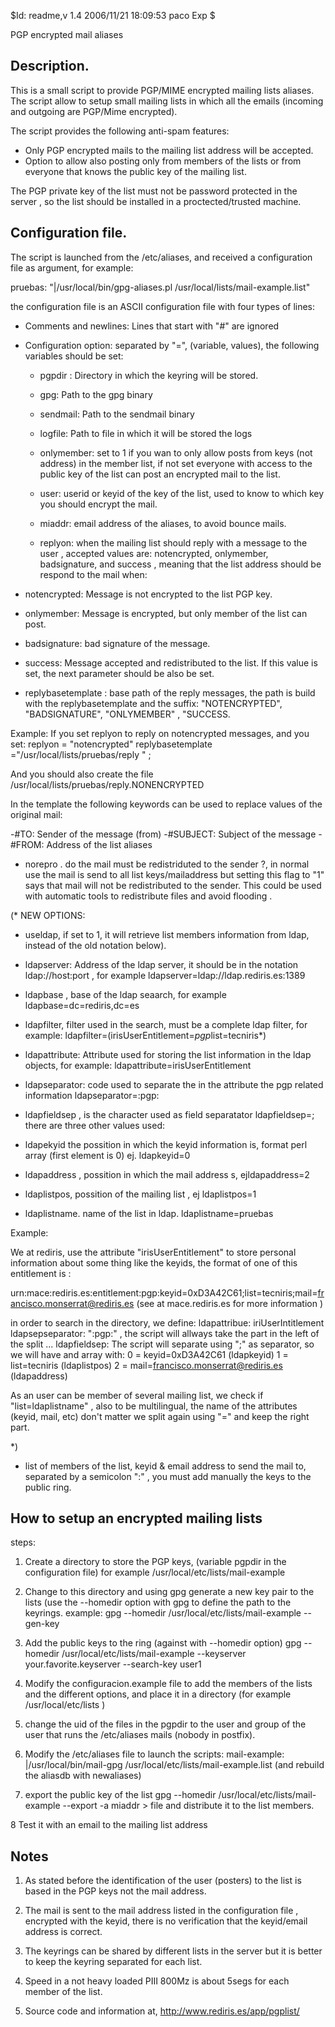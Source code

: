 
$Id: readme,v 1.4 2006/11/21 18:09:53 paco Exp $

 PGP encrypted mail aliases

Description.
-----------

 This is a small script to provide PGP/MIME encrypted mailing lists aliases. The
script allow to setup small mailing lists in which all the emails (incoming and
outgoing are PGP/Mime encrypted).

 The script provides the following anti-spam features:

 - Only PGP encrypted mails to the mailing list address will be accepted.
 - Option to allow also posting only from members of the lists or from everyone
 that knows the public key of the mailing list.
 
  The PGP private key of the list must not be password protected in the
server , so the list should be installed in a proctected/trusted machine.


Configuration file.
-------------------


 The script is launched from the /etc/aliases, and received a configuration
file as argument, for example:

 pruebas: 	"|/usr/local/bin/gpg-aliases.pl /usr/local/lists/mail-example.list"

 the configuration file is an ASCII configuration file with four types of lines:
+ Comments and newlines: Lines that start with "#" are ignored
+ Configuration option: separated by "=", (variable, values), the following
variables should be set:

  - pgpdir : Directory in which the keyring will be stored.
  - gpg: Path to the gpg binary
  - sendmail: Path to the sendmail binary
  - logfile: Path to file in which it will be stored the logs
  - onlymember: set to 1 if you wan to only allow posts from keys (not address) in
    the member list, if not set everyone with access to the public key of the
    list can post an encrypted mail to the list.
  - user: userid or keyid of the key of the list, used to know to which key you should
    encrypt the mail.
  - miaddr: email address of the aliases, to avoid bounce mails.

  - replyon: when the mailing list should reply with a message to the 
user , accepted values are: notencrypted, onlymember, badsignature, and
success , meaning that the list address should be respond to the mail when:
 + notencrypted: Message is not encrypted to the list PGP key.
 + onlymember: Message is encrypted, but only member of the list can post.
 + badsignature: bad signature of the message.
 + success: Message accepted and redistributed to the list.
   If this value is set, the next parameter should be also be set.

  - replybasetemplate : base path of the reply messages, the path
is build with the replybasetemplate and the suffix: "NOTENCRYPTED",
"BADSIGNATURE", "ONLYMEMBER" , "SUCCESS.

 Example: If you set replyon to reply on notencrypted messages, and
 you set:
	replyon = "notencrypted"
	replybasetemplate ="/usr/local/lists/pruebas/reply " ;
	
 And you should also create the file /usr/local/lists/pruebas/reply.NONENCRYPTED

 In the template the following keywords can be used to replace values of
the original mail:

 -#TO: Sender of the message (from)
 -#SUBJECT: Subject of the message
 -#FROM: Address of the list aliases

  - norepro .  do the mail must be redistriduted to the sender ?, in normal
use the mail is send to all list keys/mailaddress but setting this flag
to "1" says that mail will not be redistributed to the sender. This could be
used with automatic tools to redistribute files and avoid flooding .

(* NEW OPTIONS:
 -  useldap, if set to 1, it will retrieve list members information from ldap, instead of the
  old notation below).
 - ldapserver: Address of the ldap server, it should be in the notation ldap://host:port , for
 example  ldapserver=ldap://ldap.rediris.es:1389

 - ldapbase , base of the ldap seaarch, for example ldapbase=dc=rediris,dc=es
 - ldapfilter, filter used in the search, must be a complete ldap filter, for example:
ldapfilter=(irisUserEntitlement=*pgp*list=tecniris*)

 - ldapattribute: Attribute used for storing the list information in  the ldap objects, for example:
    ldapattribute=irisUserEntitlement
 - ldapseparator: code used to separate the in the attribute the pgp related information 
	ldapseparator=:pgp:
 - ldapfieldsep , is the character used as field separatator ldapfieldsep=; there are three other values used:
 -  ldapekyid the possition  in which the keyid information is, format perl array (first element is 0) ej. ldapkeyid=0
 -  ldapaddress , possition in which the mail address s, ejldapaddress=2
 - ldaplistpos, possition of the mailing list , ej ldaplistpos=1 
 -  ldaplistname. name of the list in ldap.  ldaplistname=pruebas

 Example:
 
 We at rediris, use the attribute "irisUserEntitlement" to store personal information about some thing like the keyids,
 the format of one of this entitlement is :

   urn:mace:rediris.es:entitlement:pgp:keyid=0xD3A42C61;list=tecniris;mail=francisco.monserrat@rediris.es
 (see at mace.rediris.es for more information )
 
 in order to search in the directory, we define:
  ldapattribue: iriUserIntitlement 
  ldapsepseparator: ":pgp:" , the script will allways take the part in the left of the split ...
  ldapfieldsep: The script will separate using ";" as separator, so we will have and
 array with:
   0 = keyid=0xD3A42C61  (ldapkeyid)
   1 = list=tecniris     (ldaplistpos)
   2 = mail=francisco.monserrat@rediris.es (ldapaddress)

 As an user can be member of several mailing list, we check if "list=ldaplistname" , also to be multilingual, the name of the
attributes (keyid, mail, etc) don't matter we split again using "=" and keep the right part.

*)




  - list of members of the list, keyid & email address to send the mail to,
separated by a semicolon ":" , you must add manually the keys to the public
ring.


How to setup an encrypted mailing lists
---------------------------------------

 steps:

1. Create a directory to store the PGP keys, (variable pgpdir in the configuration file)
 for example /usr/local/etc/lists/mail-example

2. Change to this directory and using gpg generate a new key pair 
to the lists (use the --homedir option with gpg to define the 
path to the keyrings. example:
 gpg --homedir /usr/local/etc/lists/mail-example --gen-key 


3. Add the public keys to the ring (against with --homedir option)
  gpg --homedir /usr/local/etc/lists/mail-example --keyserver your.favorite.keyserver --search-key user1  

4. Modify the configuracion.example file to add the members of the
lists and the different options, and place it in a directory
(for example /usr/local/etc/lists )


5. change the uid of the files in the pgpdir to the user and group
of the user that runs the /etc/aliases mails (nobody in postfix).

6. Modify the /etc/aliases file to launch the scripts:
 mail-example: |/usr/local/bin/mail-gpg /usr/local/etc/lists/mail-example.list
(and rebuild the aliasdb with newaliases)

7. export the public key of the list 
   gpg --homedir /usr/local/etc/lists/mail-example --export -a miaddr > file
 and distribute it to the list members.

8 Test it with an email to the mailing list address


Notes
-----

1. As stated before the identification of the user (posters) to the list is
based in the PGP keys not the mail address.

2. The mail is sent to the mail address listed in the configuration file ,
encrypted with the keyid, there is no verification that the keyid/email address
is correct.

3. The keyrings can be shared by different lists in the server but it is better
to keep the keyring separated for each list.

4. Speed in a not heavy loaded PIII 800Mz is about 5segs for each member of the
list.

5. Source code and information at, http://www.rediris.es/app/pgplist/


